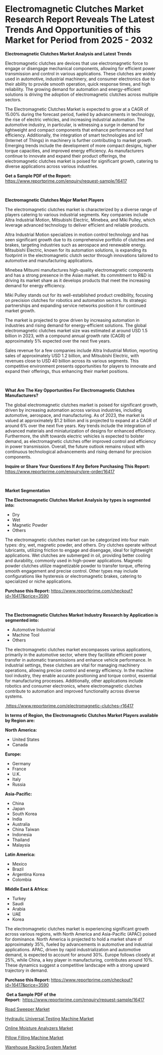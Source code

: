 <p><h1>Electromagnetic Clutches Market Research Report Reveals The Latest Trends And Opportunities of this Market for Period from 2025 - 2032</h1></p><p><strong>Electromagnetic Clutches Market Analysis and Latest Trends</strong></p>
<p><p>Electromagnetic clutches are devices that use electromagnetic force to engage or disengage mechanical components, allowing for efficient power transmission and control in various applications. These clutches are widely used in automotive, industrial machinery, and consumer electronics due to their ability to provide smooth operation, quick response times, and high reliability. The growing demand for automation and energy-efficient solutions is driving the adoption of electromagnetic clutches across multiple sectors.</p><p>The Electromagnetic Clutches Market is expected to grow at a CAGR of 15.00% during the forecast period, fueled by advancements in technology, the rise of electric vehicles, and increasing industrial automation. The automotive industry, in particular, is witnessing a surge in demand for lightweight and compact components that enhance performance and fuel efficiency. Additionally, the integration of smart technologies and IoT (Internet of Things) in machinery is further contributing to market growth. Emerging trends include the development of more compact designs, higher torque capacities, and improved energy efficiency. As manufacturers continue to innovate and expand their product offerings, the electromagnetic clutches market is poised for significant growth, catering to diverse applications across various industries.</p></p>
<p><strong>Get a Sample PDF of the Report:&nbsp;</strong> <a href="https://www.reportprime.com/enquiry/request-sample/16417?utm_campaign=2932&utm_medium=2&utm_source=Github&utm_content=ia&utm_term=17032025&utm_id=electromagnetic-clutches">https://www.reportprime.com/enquiry/request-sample/16417</a></p>
<p>&nbsp;</p>
<p><strong>Electromagnetic Clutches Major Market Players</strong></p>
<p><p>The electromagnetic clutches market is characterized by a diverse range of players catering to various industrial segments. Key companies include Altra Industrial Motion, Mitsubishi Electric, Minebea, and Miki Pulley, which leverage advanced technology to deliver efficient and reliable products. </p><p>Altra Industrial Motion specializes in motion control technology and has seen significant growth due to its comprehensive portfolio of clutches and brakes, targeting industries such as aerospace and renewable energy. Mitsubishi Electric, known for its automation solutions, is expanding its footprint in the electromagnetic clutch sector through innovations tailored to automotive and manufacturing applications.</p><p>Minebea Mitsumi manufactures high-quality electromagnetic components and has a strong presence in the Asian market. Its commitment to R&D is driving its market share as it develops products that meet the increasing demand for energy efficiency. </p><p>Miki Pulley stands out for its well-established product credibility, focusing on precision clutches for robotics and automation sectors. Its strategic partnerships and expanding service networks position it for continued market growth.</p><p>The market is projected to grow driven by increasing automation in industries and rising demand for energy-efficient solutions. The global electromagnetic clutches market size was estimated at around USD 1.5 billion in 2023, with a compound annual growth rate (CAGR) of approximately 5% expected over the next five years. </p><p>Sales revenue for a few companies include Altra Industrial Motion, reporting sales of approximately USD 1.2 billion, and Mitsubishi Electric, with revenues close to USD 40 billion across its various segments. This competitive environment presents opportunities for players to innovate and expand their offerings, thus enhancing their market positions.</p></p>
<p>&nbsp;</p>
<p><strong>What Are The Key Opportunities For Electromagnetic Clutches Manufacturers?</strong></p>
<p><p>The global electromagnetic clutches market is poised for significant growth, driven by increasing automation across various industries, including automotive, aerospace, and manufacturing. As of 2023, the market is valued at approximately $1.2 billion and is projected to expand at a CAGR of around 6% over the next five years. Key trends include the integration of advanced materials and miniaturization of designs for enhanced efficiency. Furthermore, the shift towards electric vehicles is expected to bolster demand, as electromagnetic clutches offer improved control and efficiency in power transmission. Overall, the future outlook remains robust with continuous technological advancements and rising demand for precision components.</p></p>
<p><strong>Inquire or Share Your Questions If Any Before Purchasing This Report:</strong> <a href="https://www.reportprime.com/enquiry/pre-order/16417?utm_campaign=2932&utm_medium=2&utm_source=Github&utm_content=ia&utm_term=17032025&utm_id=electromagnetic-clutches">https://www.reportprime.com/enquiry/pre-order/16417</a></p>
<p>&nbsp;</p>
<p><strong>Market Segmentation</strong></p>
<p><strong>The Electromagnetic Clutches Market Analysis by types is segmented into:</strong></p>
<p><ul><li>Dry</li><li>Wet</li><li>Magnetic Powder</li><li>Others</li></ul></p>
<p><p>The electromagnetic clutches market can be categorized into four main types: dry, wet, magnetic powder, and others. Dry clutches operate without lubricants, utilizing friction to engage and disengage, ideal for lightweight applications. Wet clutches are submerged in oil, providing better cooling and durability, commonly used in high-power applications. Magnetic powder clutches utilize magnetizable powder to transfer torque, offering smooth engagement and precise control. Other types may include configurations like hysteresis or electromagnetic brakes, catering to specialized or niche applications.</p></p>
<p><strong>Purchase this Report:&nbsp;</strong><a href="https://www.reportprime.com/checkout?id=16417&price=3590&utm_campaign=2932&utm_medium=2&utm_source=Github&utm_content=ia&utm_term=17032025&utm_id=electromagnetic-clutches">https://www.reportprime.com/checkout?id=16417&price=3590</a></p>
<p>&nbsp;</p>
<p><strong>The Electromagnetic Clutches Market Industry Research by Application is segmented into:</strong></p>
<p><ul><li>Automotive Industrial</li><li>Machine Tool</li><li>Others</li></ul></p>
<p><p>The electromagnetic clutches market encompasses various applications, primarily in the automotive sector, where they facilitate efficient power transfer in automatic transmissions and enhance vehicle performance. In industrial settings, these clutches are vital for managing machinery operations, allowing precise control and energy efficiency. In the machine tool industry, they enable accurate positioning and torque control, essential for manufacturing processes. Additionally, other applications include robotics and consumer electronics, where electromagnetic clutches contribute to automation and improved functionality across diverse systems.</p></p>
<p><a href="https://www.reportprime.com/electromagnetic-clutches-r16417?utm_campaign=2932&utm_medium=2&utm_source=Github&utm_content=ia&utm_term=17032025&utm_id=electromagnetic-clutches">&nbsp;https://www.reportprime.com/electromagnetic-clutches-r16417</a></p>
<p><strong>In terms of Region, the Electromagnetic Clutches Market Players available by Region are:</strong></p>
<p>
    <p> <strong> North America: </strong>
        <ul>
            <li>United States</li>
            <li>Canada</li>
        </ul>
        </p> 
    <p> <strong> Europe: </strong>
        <ul>
            <li>Germany</li>
            <li>France</li>
            <li>U.K.</li>
            <li>Italy</li>
            <li>Russia</li>
        </ul>
        </p> 
    <p> <strong> Asia-Pacific: </strong>
        <ul>
            <li>China</li>
            <li>Japan</li>
            <li>South Korea</li>
            <li>India</li>
            <li>Australia</li>
            <li>China Taiwan</li>
            <li>Indonesia</li>
            <li>Thailand</li>
            <li>Malaysia</li>
        </ul>
        </p> 
    <p> <strong> Latin America: </strong>
        <ul>
            <li>Mexico</li>
            <li>Brazil</li>
            <li>Argentina Korea</li>
            <li>Colombia</li>
        </ul>
        </p> 
    <p> <strong> Middle East & Africa: </strong>
        <ul>
            <li>Turkey</li>
            <li>Saudi</li>
            <li>Arabia</li>
            <li>UAE</li>
            <li>Korea</li>
        </ul>
    </p>
    </p>
<p><p>The electromagnetic clutches market is experiencing significant growth across various regions, with North America and Asia-Pacific (APAC) poised for dominance. North America is projected to hold a market share of approximately 35%, fueled by advancements in automotive and industrial applications. APAC, driven by rapid industrialization and automotive demand, is expected to account for around 30%. Europe follows closely at 25%, while China, a key player in manufacturing, contributes around 10%. These dynamics suggest a competitive landscape with a strong upward trajectory in demand.</p></p>
<p><strong>Purchase this Report: </strong><a href="https://www.reportprime.com/checkout?id=16417&price=3590&utm_campaign=2932&utm_medium=2&utm_source=Github&utm_content=ia&utm_term=17032025&utm_id=electromagnetic-clutches">https://www.reportprime.com/checkout?id=16417&price=3590</a></p>
<p>&nbsp;<strong>Get a Sample PDF of the Report:&nbsp;&nbsp;</strong><a href="https://www.reportprime.com/enquiry/request-sample/16417?utm_campaign=2932&utm_medium=2&utm_source=Github&utm_content=ia&utm_term=17032025&utm_id=electromagnetic-clutches">https://www.reportprime.com/enquiry/request-sample/16417</a></p>
<p><strong></strong></p>
<p><p><a href="https://github.com/aidelndasse/Market-Research-Report-List-1/blob/main/road-sweeper-market.md?utm_campaign=2932&utm_medium=2&utm_source=Github&utm_content=ia&utm_term=17032025&utm_id=electromagnetic-clutches">Road Sweeper Market</a></p><p><a href="https://www.linkedin.com/pulse/global-hydraulic-universal-testing-machine-market-insights-growth-krqve?utm_campaign=2932&utm_medium=2&utm_source=Github&utm_content=ia&utm_term=17032025&utm_id=electromagnetic-clutches">Hydraulic Universal Testing Machine Market</a></p><p><a href="https://www.linkedin.com/pulse/online-moisture-analyzers-market-expected-see-strong-mxdle?utm_campaign=2932&utm_medium=2&utm_source=Github&utm_content=ia&utm_term=17032025&utm_id=electromagnetic-clutches">Online Moisture Analyzers Market</a></p><p><a href="https://www.linkedin.com/pulse/pillow-filling-machine-market-trends-forecast-growth-potential-wxppe?utm_campaign=2932&utm_medium=2&utm_source=Github&utm_content=ia&utm_term=17032025&utm_id=electromagnetic-clutches">Pillow Filling Machine Market</a></p><p><a href="https://www.linkedin.com/pulse/warehouse-racking-system-market-analysis-industry-trends-cagr-nshhe?utm_campaign=2932&utm_medium=2&utm_source=Github&utm_content=ia&utm_term=17032025&utm_id=electromagnetic-clutches">Warehouse Racking System Market</a></p></p>
